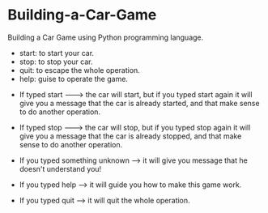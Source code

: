# Building-a-Car-Game
Building a Car Game using Python programming language.

- start: to start your car.
- stop: to stop your car.
- quit: to escape the whole operation.
- help: guise to operate the game.

* If typed start ---> the car will start, but if you typed start again it will give you a message that the car is already started, and that make sense to do another operation.

* If typed stop ---> the car will stop, but if you typed stop again it will give you a message that the car is already stopped, and that make sense to do another operation.

* If you typed something unknown --> it will give you message that he doesn't understand you!

* If you typed help --> it will guide you how to make this game work.

* If you typed quit --> it will quit the whole operation.


